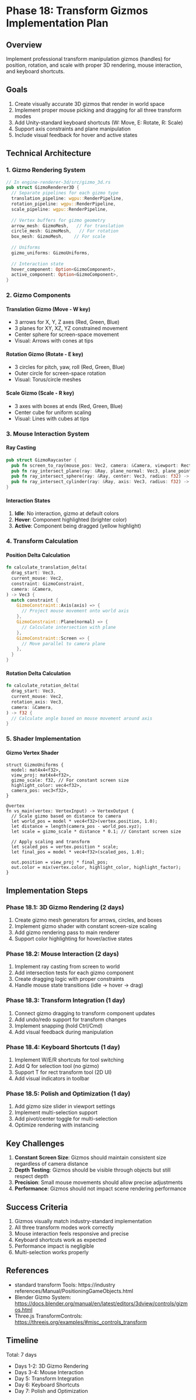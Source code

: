 # Phase 18: Transform Gizmos Implementation Plan

## Overview
Implement professional transform manipulation gizmos (handles) for position, rotation, and scale with proper 3D rendering, mouse interaction, and keyboard shortcuts.

## Goals
1. Create visually accurate 3D gizmos that render in world space
2. Implement proper mouse picking and dragging for all three transform modes
3. Add Unity-standard keyboard shortcuts (W: Move, E: Rotate, R: Scale)
4. Support axis constraints and plane manipulation
5. Include visual feedback for hover and active states

## Technical Architecture

### 1. Gizmo Rendering System
```rust
// In engine-renderer-3d/src/gizmo_3d.rs
pub struct GizmoRenderer3D {
  // Separate pipelines for each gizmo type
  translation_pipeline: wgpu::RenderPipeline,
  rotation_pipeline: wgpu::RenderPipeline,
  scale_pipeline: wgpu::RenderPipeline,
  
  // Vertex buffers for gizmo geometry
  arrow_mesh: GizmoMesh,   // For translation
  circle_mesh: GizmoMesh,   // For rotation
  box_mesh: GizmoMesh,    // For scale
  
  // Uniforms
  gizmo_uniforms: GizmoUniforms,
  
  // Interaction state
  hover_component: Option<GizmoComponent>,
  active_component: Option<GizmoComponent>,
}
```

### 2. Gizmo Components

#### Translation Gizmo (Move - W key)
- 3 arrows for X, Y, Z axes (Red, Green, Blue)
- 3 planes for XY, XZ, YZ constrained movement
- Center sphere for screen-space movement
- Visual: Arrows with cones at tips

#### Rotation Gizmo (Rotate - E key)
- 3 circles for pitch, yaw, roll (Red, Green, Blue)
- Outer circle for screen-space rotation
- Visual: Torus/circle meshes

#### Scale Gizmo (Scale - R key)
- 3 axes with boxes at ends (Red, Green, Blue)
- Center cube for uniform scaling
- Visual: Lines with cubes at tips

### 3. Mouse Interaction System

#### Ray Casting
```rust
pub struct GizmoRaycaster {
  pub fn screen_to_ray(mouse_pos: Vec2, camera: &Camera, viewport: Rect) -> Ray;
  pub fn ray_intersect_plane(ray: &Ray, plane_normal: Vec3, plane_point: Vec3) -> Option<f32>;
  pub fn ray_intersect_sphere(ray: &Ray, center: Vec3, radius: f32) -> Option<f32>;
  pub fn ray_intersect_cylinder(ray: &Ray, axis: Vec3, radius: f32) -> Option<f32>;
}
```

#### Interaction States
1. **Idle**: No interaction, gizmo at default colors
2. **Hover**: Component highlighted (brighter color)
3. **Active**: Component being dragged (yellow highlight)

### 4. Transform Calculation

#### Position Delta Calculation
```rust
fn calculate_translation_delta(
  drag_start: Vec3,
  current_mouse: Vec2,
  constraint: GizmoConstraint,
  camera: &Camera,
) -> Vec3 {
  match constraint {
    GizmoConstraint::Axis(axis) => {
      // Project mouse movement onto world axis
    },
    GizmoConstraint::Plane(normal) => {
      // Calculate intersection with plane
    },
    GizmoConstraint::Screen => {
      // Move parallel to camera plane
    },
  }
}
```

#### Rotation Delta Calculation
```rust
fn calculate_rotation_delta(
  drag_start: Vec3,
  current_mouse: Vec2,
  rotation_axis: Vec3,
  camera: &Camera,
) -> f32 {
  // Calculate angle based on mouse movement around axis
}
```

### 5. Shader Implementation

#### Gizmo Vertex Shader
```wgsl
struct GizmoUniforms {
  model: mat4x4<f32>,
  view_proj: mat4x4<f32>,
  gizmo_scale: f32, // For constant screen size
  highlight_color: vec4<f32>,
  camera_pos: vec3<f32>,
}

@vertex
fn vs_main(vertex: VertexInput) -> VertexOutput {
  // Scale gizmo based on distance to camera
  let world_pos = model * vec4<f32>(vertex.position, 1.0);
  let distance = length(camera_pos - world_pos.xyz);
  let scale = gizmo_scale * distance * 0.1; // Constant screen size
  
  // Apply scaling and transform
  let scaled_pos = vertex.position * scale;
  let final_pos = model * vec4<f32>(scaled_pos, 1.0);
  
  out.position = view_proj * final_pos;
  out.color = mix(vertex.color, highlight_color, highlight_factor);
}
```

## Implementation Steps

### Phase 18.1: 3D Gizmo Rendering (2 days)
1. Create gizmo mesh generators for arrows, circles, and boxes
2. Implement gizmo shader with constant screen-size scaling
3. Add gizmo rendering pass to main renderer
4. Support color highlighting for hover/active states

### Phase 18.2: Mouse Interaction (2 days)
1. Implement ray casting from screen to world
2. Add intersection tests for each gizmo component
3. Create dragging logic with proper constraints
4. Handle mouse state transitions (idle → hover → drag)

### Phase 18.3: Transform Integration (1 day)
1. Connect gizmo dragging to transform component updates
2. Add undo/redo support for transform changes
3. Implement snapping (hold Ctrl/Cmd)
4. Add visual feedback during manipulation

### Phase 18.4: Keyboard Shortcuts (1 day)
1. Implement W/E/R shortcuts for tool switching
2. Add Q for selection tool (no gizmo)
3. Support T for rect transform tool (2D UI)
4. Add visual indicators in toolbar

### Phase 18.5: Polish and Optimization (1 day)
1. Add gizmo size slider in viewport settings
2. Implement multi-selection support
3. Add pivot/center toggle for multi-selection
4. Optimize rendering with instancing

## Key Challenges

1. **Constant Screen Size**: Gizmos should maintain consistent size regardless of camera distance
2. **Depth Testing**: Gizmos should be visible through objects but still respect depth
3. **Precision**: Small mouse movements should allow precise adjustments
4. **Performance**: Gizmos should not impact scene rendering performance

## Success Criteria

1. Gizmos visually match industry-standard implementation
2. All three transform modes work correctly
3. Mouse interaction feels responsive and precise
4. Keyboard shortcuts work as expected
5. Performance impact is negligible
6. Multi-selection works properly

## References

- standard transform Tools: https://industry references/Manual/PositioningGameObjects.html
- Blender Gizmo System: https://docs.blender.org/manual/en/latest/editors/3dview/controls/gizmos.html
- Three.js TransformControls: https://threejs.org/examples/#misc_controls_transform

## Timeline
Total: 7 days
- Days 1-2: 3D Gizmo Rendering
- Days 3-4: Mouse Interaction
- Day 5: Transform Integration
- Day 6: Keyboard Shortcuts
- Day 7: Polish and Optimization